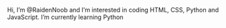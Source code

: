 Hi, I’m @RaidenNoob and I’m interested in coding HTML, CSS, Python and JavaScript. I’m currently learning Python

<!---
RaidenNoob/RaidenNoob is a ✨ special ✨ repository because its `README.md` (this file) appears on your GitHub profile.
You can click the Preview link to take a look at your changes.
--->
